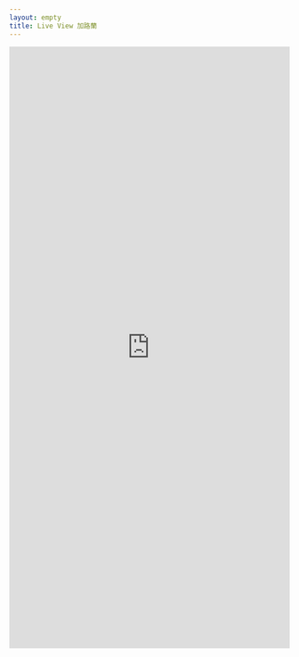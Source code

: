 ```yaml
---
layout: empty
title: Live View 加路蘭
---
```

<iframe width="100%" height="1080" src="https://www.youtube.com/embed/AKl3F6cAY2Q?si=HH5S9_Zw41eyKTMt&amp;controls=0" title="YouTube video player" frameborder="0" allow="accelerometer; autoplay; clipboard-write; encrypted-media; gyroscope; picture-in-picture; web-share" referrerpolicy="strict-origin-when-cross-origin" allowfullscreen></iframe>